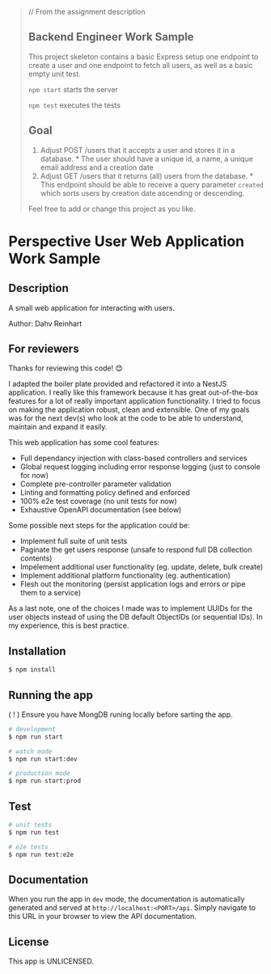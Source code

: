 
> // From the assignment description
> ## Backend Engineer Work Sample
>
>This project skeleton contains a basic Express setup one endpoint to create a user and one endpoint to fetch all users, as well as a basic empty unit test.
>
>`npm start` starts the server
>
>`npm test` executes the tests
>
>## Goal
>1. Adjust POST /users that it accepts a user and stores it in a database.
    * The user should have a unique id, a name, a unique email address and a creation date
>2. Adjust GET /users that it returns (all) users from the database.
    * This endpoint should be able to receive a query parameter `created` which sorts users by creation date ascending or descending.
>
>Feel free to add or change this project as you like.

# Perspective User Web Application Work Sample

## Description

A small web application for interacting with users.

Author: Dahv Reinhart

## For reviewers

Thanks for reviewing this code! 😊

I adapted the boiler plate provided and refactored it into a NestJS application. I really like this framework because it has great out-of-the-box features for a lot of really important application functionality. I tried to focus on making the application robust, clean and extensible. One of my goals was for the next dev(s) who look at the code to be able to understand, maintain and expand it easily.

This web application has some cool features:
- Full dependancy injection with class-based controllers and services
- Global request logging including error response logging (just to console for now)
- Complete pre-controller parameter validation
- Linting and formatting policy defined and enforced
- 100% e2e test coverage (no unit tests for now)
- Exhaustive OpenAPI documentation (see below)

Some possible next steps for the application could be:
- Implement full suite of unit tests
- Paginate the get users response (unsafe to respond full DB collection contents)
- Impelement additional user functionality (eg. update, delete, bulk create)
- Implement additional platform functionality (eg. authentication)
- Flesh out the monitoring (persist application logs and errors or pipe them to a service)

As a last note, one of the choices I made was to implement UUIDs for the user objects instead of using the DB default ObjectIDs (or sequential IDs). In my experience, this is best practice. 

## Installation

```bash
$ npm install
```

## Running the app

( ! ) Ensure you have MongDB runing locally before sarting the app.

```bash
# development
$ npm run start

# watch mode
$ npm run start:dev

# production mode
$ npm run start:prod
```

## Test

```bash
# unit tests
$ npm run test

# e2e tests
$ npm run test:e2e
```

## Documentation

When you run the app in `dev` mode, the documentation is automatically generated and served at `http://localhost:<PORT>/api`. Simply navigate to this URL in your browser to view the API documentation.

## License

This app is UNLICENSED.

